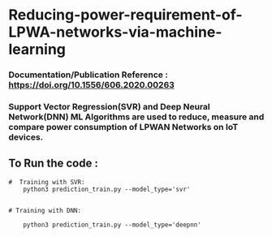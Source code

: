 # Reducing-power-requirement-of-LPWA-networks-via-machine-learning


### Documentation/Publication Reference : https://doi.org/10.1556/606.2020.00263


### Support Vector Regression(SVR) and Deep Neural Network(DNN) ML Algorithms are used to reduce, measure and compare power consumption of LPWAN Networks on IoT devices.


## To Run the code :

	#  Training with SVR: 
		python3 prediction_train.py --model_type='svr'


	# Training with DNN: 

		python3 prediction_train.py --model_type='deepnn' 

